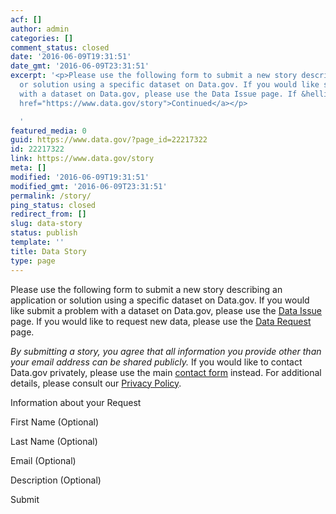 ```yaml
---
acf: []
author: admin
categories: []
comment_status: closed
date: '2016-06-09T19:31:51'
date_gmt: '2016-06-09T23:31:51'
excerpt: '<p>Please use the following form to submit a new story describing an application
  or solution using a specific dataset on Data.gov. If you would like submit a problem
  with a dataset on Data.gov, please use the Data Issue page. If &hellip; <a aria-describedby="post-title-22217322"
  href="https://www.data.gov/story">Continued</a></p>

  '
featured_media: 0
guid: https://www.data.gov/?page_id=22217322
id: 22217322
link: https://www.data.gov/story
meta: []
modified: '2016-06-09T19:31:51'
modified_gmt: '2016-06-09T23:31:51'
permalink: /story/
ping_status: closed
redirect_from: []
slug: data-story
status: publish
template: ''
title: Data Story
type: page
---
```

Please use the following form to submit a new story describing an application or solution using a specific dataset on Data.gov. If you would like submit a problem with a dataset on Data.gov, please use the [Data Issue](https://www.data.gov/issue/) page. If you would like to request new data, please use the [Data Request](https://www.data.gov/request/) page.


*By submitting a story, you agree that all information you provide other than your email address can be shared publicly.* If you would like to contact Data.gov privately, please use the main [contact form](https://www.data.gov/contact/) instead. For additional details, please consult our [Privacy Policy](https://www.data.gov/privacy-policy).








Information about your Request

 First Name (Optional)




 Last Name (Optional)




 Email (Optional)




 Description (Optional)





Submit




